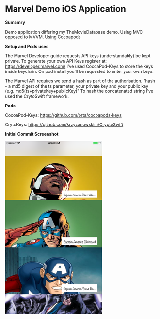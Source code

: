 # Marvel Demo iOS Application

**Sumamry**

Demo application differing my TheMovieDatabase demo. 
Using MVC opposed to MVVM.
Using Cocoapods 

**Setup and Pods used**

The Marvel Developer guide requests API keys (understandably) be kept private. 
To generate your own API Keys register at: https://developer.marvel.com/ 
I've used CocoaPod-Keys to store the keys inside keychain. 
On pod install you'll be requested to enter your own keys.

The Marvel API requires we send a hash as part of the authorisation.
"hash - a md5 digest of the ts parameter, your private key and your public key (e.g. md5(ts+privateKey+publicKey)"
To hash the concatenated string i've used the CrytoSwift framework.

**Pods**

CocoaPod-Keys: https://github.com/orta/cocoapods-keys

CrytoKeys: https://github.com/krzyzanowskim/CryptoSwift

**Initial Commit Screenshot** 

<p align="left">
  <img src="initialscreen.png" width="320"/>
</p>
